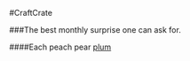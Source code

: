 #CraftCrate

###The best monthly surprise one can ask for.

####Each peach pear [plum](http://craftcrate.io)